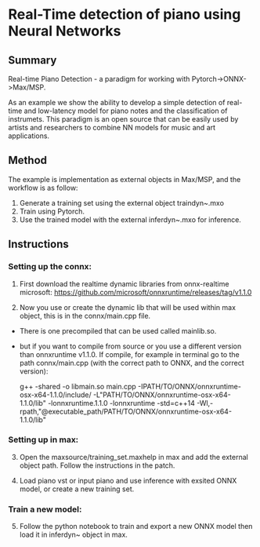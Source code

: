 
# Real-Time detection of piano using Neural Networks

## Summary
Real-time Piano Detection - a paradigm for working with Pytorch->ONNX->Max/MSP.

As an example we show the ability to develop a simple detection of real-time and low-latency model for piano notes and the classification of instrumets.
This paradigm is an open source that can be easily used by artists and researchers to combine NN models
for music and art applications.

## Method
The example is implementation as external objects in Max/MSP, and the workflow is as follow:

1. Generate a training set using the external object traindyn~.mxo
2. Train using Pytorch.
3. Use the trained model with the external inferdyn~.mxo for inference.

## Instructions

### Setting up the connx: 
1. First download the realtime dynamic libraries from onnx-realtime microsoft:     https://github.com/microsoft/onnxruntime/releases/tag/v1.1.0 

2. Now you use  or create the dynamic lib that will be used within max object, this is in the connx/main.cpp file.
- There is one precompiled that can be used called mainlib.so.
- but if you want to compile from source or you use a different version  than onnxruntime v1.1.0.
    If compile, for example in terminal go to the path connx/main.cpp  (with the correct path to ONNX, and the correct   
    version):

    g++ -shared -o libmain.so main.cpp -IPATH/TO/ONNX/onnxruntime-osx-x64-1.1.0/include/ -L"PATH/TO/ONNX/onnxruntime-osx-x64-     1.1.0/lib" -lonnxruntime.1.1.0 -lonnxruntime -std=c++14 -Wl,-rpath,"@executable_path/PATH/TO/ONNX/onnxruntime-osx-x64-    
    1.1.0/lib"


### Setting up in max: 
3. Open the maxsource/training_set.maxhelp in max and add the external object path. Follow the instructions in the patch.

4. Load piano vst or input piano and use inference with exsited ONNX model, or create a new training set.

### Train a new model:
5. Follow the python notebook to train and export a new ONNX model then load it in inferdyn~ object in max.


